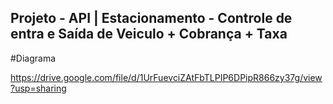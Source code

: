 ## Projeto - API | Estacionamento - Controle de entra e Saída de Veiculo + Cobrança + Taxa

#Diagrama

https://drive.google.com/file/d/1UrFuevciZAtFbTLPIP6DPipR866zy37g/view?usp=sharing
